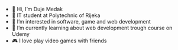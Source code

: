 - 👋 Hi, I’m Duje Medak
- 📖 IT student at Polytechnic of Rijeka
- 👀 I’m interested in software, game and web development
- 🌱 I’m currently learning about web development trough course on Udemy
- 🎮 I love play video games with friends

<!---
DMedak/DMedak is a ✨ special ✨ repository because its `README.md` (this file) appears on your GitHub profile.
You can click the Preview link to take a look at your changes.
--->
